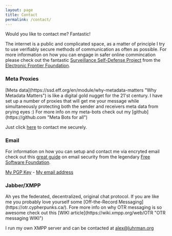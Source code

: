 ```yaml
---
layout: page
title: Contact
permalink: /contact/
---
```


Would you like to contact me? Fantastic!

The internet is a public and complicated space, as a matter of principle I try to use verifiably secure methods of communication as often as possible. For more information on how you can engage in safer online commincation please check out the fantastic <a href="https://ssd.eff.org/">Surveillance Self-Defense Project</a> from the <a href="https://www.eff.org">Electronic Frontier Foundation</a>.

<h3>Meta Proxies</h3>
[Meta data](https://ssd.eff.org/en/module/why-metadata-matters "Why Metadata Matters") is like a digital gold nugget for the 21'st century. I have set up a number of proxies that will get me your message while simultaneously protecting both the sender and receivers meta data from prying eyes :) For more info on my meta-bots check out my [github](https://github.com "Meta Bots for all")

Just click [here](metabot) to contact me securely.
<h3>Email</h3>
For information on how you can setup and contact me via encryted email check out this <a href="https://emailselfdefense.fsf.org/en/">great guide</a> on email security from the legendary <a href="https://www.fsf.org">Free Software Foundation</a>.

[My PGP Key](/assets/aluhrman.asc "Alex Luhrman PGP key") - [My email address](mailto:alex@luhrman.org "alex@luhrman.org")

<h3>Jabber/XMPP</h3>
Ah yes the federated, decentralized, original chat protocol. If you are like me you probably love yourself some [Off-the-Record Messaging](https://otr.cypherpunks.ca/). Fore more info on why OTR messaging is so awesome check out this [WIKI article](https://wiki.xmpp.org/web/OTR "OTR messaging WIKI")

I run my own XMPP server and can be contacted at [alex@luhrman.org](xmpp:alex@luhrman.org)
